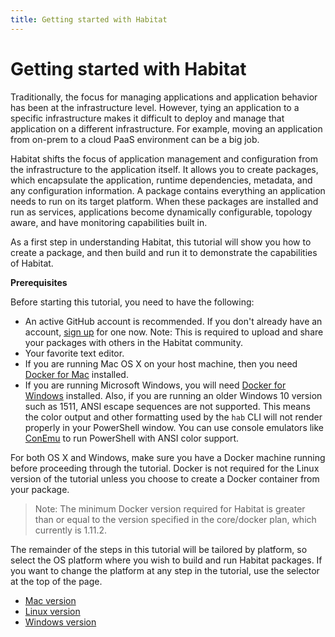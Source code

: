 ```yaml
---
title: Getting started with Habitat
---
```


# Getting started with Habitat
Traditionally, the focus for managing applications and application behavior has been at the infrastructure level. However, tying an application to a specific infrastructure makes it difficult to deploy and manage that application on a different infrastructure. For example, moving an application from on-prem to a cloud PaaS environment can be a big job.

Habitat shifts the focus of application management and configuration from the infrastructure to the application itself. It allows you to create packages, which encapsulate the application, runtime dependencies, metadata, and any configuration information. A package contains everything an application needs to run on its target platform. When these packages are installed and run as services, applications become dynamically configurable, topology aware, and have monitoring capabilities built in.

As a first step in understanding Habitat, this tutorial will show you how to create a package, and then build and run it to demonstrate the capabilities of Habitat.

**Prerequisites**

Before starting this tutorial, you need to have the following:

*   An active GitHub account is recommended. If you don't already have an account, [sign up](https://github.com/) for one now. Note: This is required to upload and share your packages with others in the Habitat community.
*   Your favorite text editor.
*   If you are running Mac OS X on your host machine, then you need [Docker for Mac](https://www.docker.com/products/docker#/mac) installed.
*   If you are running Microsoft Windows, you will need [Docker for Windows](https://www.docker.com/products/docker#/windows) installed. Also, if you are running an older Windows 10 version such as 1511, ANSI escape sequences are not supported. This means the color output and other formatting used by the `hab` CLI will not render properly in your PowerShell window. You can use console emulators like [ConEmu](https://conemu.github.io/) to run PowerShell with ANSI color support.

For both OS X and Windows, make sure you have a Docker machine running before proceeding through the tutorial. Docker is not required for the Linux version of the tutorial unless you choose to create a Docker container from your package. 

> Note: The minimum Docker version required for Habitat is greater than or equal to the version specified in the core/docker plan, which currently is 1.11.2.

The remainder of the steps in this tutorial will be tailored by platform, so select the OS platform where you wish to build and run Habitat packages. If you want to change the platform at any step in the tutorial, use the selector at the top of the page.

<ul class="main-content--button-nav">
  <li><a href="/tutorials/getting-started/mac/basic-concepts" class="button cta">Mac version</a></li>
  <li><a href="/tutorials/getting-started/linux/basic-concepts" class="button cta">Linux version</a></li>
  <li><a href="/tutorials/getting-started/windows/basic-concepts" class="button cta">Windows version</a></li>
</ul>
